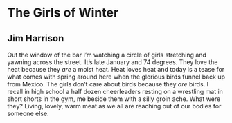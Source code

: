 # The Girls of Winter
## Jim Harrison
Out the window of the bar I’m watching
a circle of girls stretching and yawning
across the street. It’s late January and 74
degrees. They love the heat because
they _are_ a moist heat. Heat loves
heat and today is a tease for what comes
with spring around here when the glorious birds
funnel back up from Mexico. The girls
don’t care about birds because they _are_ birds.
I recall in high school a half dozen
cheerleaders resting on a wrestling mat
in short shorts in the gym, me beside them
with a silly groin ache. What were they?
Living, lovely, warm meat as we all are
reaching out of our bodies for someone else.